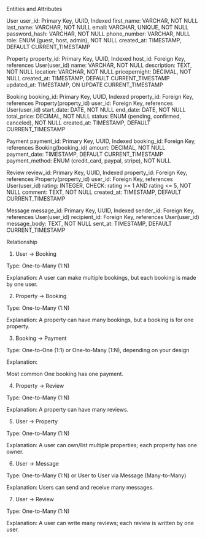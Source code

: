 Entities and Attributes

User
user_id: Primary Key, UUID, Indexed
first_name: VARCHAR, NOT NULL
last_name: VARCHAR, NOT NULL
email: VARCHAR, UNIQUE, NOT NULL
password_hash: VARCHAR, NOT NULL
phone_number: VARCHAR, NULL
role: ENUM (guest, host, admin), NOT NULL
created_at: TIMESTAMP, DEFAULT CURRENT_TIMESTAMP

Property
property_id: Primary Key, UUID, Indexed
host_id: Foreign Key, references User(user_id)
name: VARCHAR, NOT NULL
description: TEXT, NOT NULL
location: VARCHAR, NOT NULL
pricepernight: DECIMAL, NOT NULL
created_at: TIMESTAMP, DEFAULT CURRENT_TIMESTAMP
updated_at: TIMESTAMP, ON UPDATE CURRENT_TIMESTAMP

Booking
booking_id: Primary Key, UUID, Indexed
property_id: Foreign Key, references Property(property_id)
user_id: Foreign Key, references User(user_id)
start_date: DATE, NOT NULL
end_date: DATE, NOT NULL
total_price: DECIMAL, NOT NULL
status: ENUM (pending, confirmed, canceled), NOT NULL
created_at: TIMESTAMP, DEFAULT CURRENT_TIMESTAMP

Payment
payment_id: Primary Key, UUID, Indexed
booking_id: Foreign Key, references Booking(booking_id)
amount: DECIMAL, NOT NULL
payment_date: TIMESTAMP, DEFAULT CURRENT_TIMESTAMP
payment_method: ENUM (credit_card, paypal, stripe), NOT NULL

Review
review_id: Primary Key, UUID, Indexed
property_id: Foreign Key, references Property(property_id)
user_id: Foreign Key, references User(user_id)
rating: INTEGER, CHECK: rating >= 1 AND rating <= 5, NOT NULL
comment: TEXT, NOT NULL
created_at: TIMESTAMP, DEFAULT CURRENT_TIMESTAMP

Message
message_id: Primary Key, UUID, Indexed
sender_id: Foreign Key, references User(user_id)
recipient_id: Foreign Key, references User(user_id)
message_body: TEXT, NOT NULL
sent_at: TIMESTAMP, DEFAULT CURRENT_TIMESTAMP


Relationship

1. User → Booking

Type: One-to-Many (1:N)

Explanation: A user can make multiple bookings, but each booking is made by one user.

2. Property → Booking

Type: One-to-Many (1:N)

Explanation: A property can have many bookings, but a booking is for one property.


3. Booking → Payment

Type: One-to-One (1:1) or One-to-Many (1:N), depending on your design

Explanation:

Most common One booking has one payment.

4. Property → Review

Type: One-to-Many (1:N)

Explanation: A property can have many reviews.

5. User → Property

Type: One-to-Many (1:N)

Explanation: A user can own/list multiple properties; each property has one owner.

6. User → Message

Type: One-to-Many (1:N) or User to User via Message (Many-to-Many)

Explanation: Users can send and receive many messages.

7. User → Review

Type: One-to-Many (1:N)

Explanation: A user can write many reviews; each review is written by one user.

